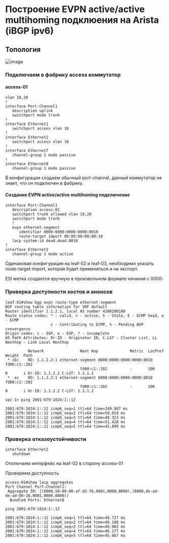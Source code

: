 # Построение EVPN active/active multihoming подклюения на Arista (iBGP ipv6)

## Топология 

![image](https://github.com/user-attachments/assets/e98cc2a1-fa03-4ff2-aa6f-a39a19caa8b6)



### Подключаем в фабрику access коммутатор 

#### access-01

```
vlan 10,20
!
interface Port-Channel1
   description uplink
   switchport mode trunk
!
interface Ethernet1
   switchport access vlan 10
!
interface Ethernet2
   switchport access vlan 10
!
interface Ethernet7
   channel-group 1 mode passive
!
interface Ethernet8
   channel-group 1 mode passive
```

В конфигурации создаем обычный port-channel, данный коммутатор не знает, что он подключен в фабрику. 

#### Создание EVPN active/active multihoming подключение

```
interface Port-Channel1
   description access-01
   switchport trunk allowed vlan 10,20
   switchport mode trunk
   !
   evpn ethernet-segment
      identifier 0000:0000:0000:0000:0010
      route-target import 00:00:00:00:00:10
   lacp system-id dead.dead.0010
!
interface Ethernet2
   channel-group 1 mode active
```

Одинаковая конфигурация на leaf-02 и leaf-03, необходимо указать route-target import, которая будет применяться и на экспорт.

ESI метка создается вручную в произвольном формате начиная с 0000:


### Проверка доступности хостов и анонсов

```
leaf-01#show bgp evpn route-type ethernet-segment
BGP routing table information for VRF default
Router identifier 1.1.2.1, local AS number 4200100100
Route status codes: * - valid, > - active, S - Stale, E - ECMP head, e - ECMP
                    c - Contributing to ECMP, % - Pending BGP convergence
Origin codes: i - IGP, e - EGP, ? - incomplete
AS Path Attributes: Or-ID - Originator ID, C-LST - Cluster List, LL Nexthop - Link Local Nexthop

          Network                Next Hop              Metric  LocPref Weight  Path
 * >Ec    RD: 1.1.2.2:1 ethernet-segment 0000:0000:0000:0000:0010 fd00:c1::202
                                 fd00:c1::202          -       100     0       i Or-ID: 1.1.2.2 C-LST: 1.1.1.1
 *  ec    RD: 1.1.2.2:1 ethernet-segment 0000:0000:0000:0000:0010 fd00:c1::202
                                 fd00:c1::202          -       100     0       i Or-ID: 1.1.2.2 C-LST: 1.1.1.2
```


```
vpc-1> ping 2001:679:1024:1::12

2001:679:1024:1::12 icmp6_seq=1 ttl=64 time=249.987 ms
2001:679:1024:1::12 icmp6_seq=2 ttl=64 time=50.019 ms
2001:679:1024:1::12 icmp6_seq=3 ttl=64 time=48.323 ms
2001:679:1024:1::12 icmp6_seq=4 ttl=64 time=51.428 ms
2001:679:1024:1::12 icmp6_seq=5 ttl=64 time=45.099 ms

```


### Проверка отказоустойчивости

```
interface Ethernet2
   shutdown
```

Отключаем интерфейс на leaf-02 в сторону access-01

Проверяем доступность

```
access-01#show lacp aggregates
Port Channel Port-Channel1:
 Aggregate ID: [(8000,50-00-00-af-d3-f6,0001,0000,0000),(8000,de-ad-de-ad-00-10,0001,0000,0000)]
  Bundled Ports: Ethernet8
```

```
ping 2001:679:1024:1::12

2001:679:1024:1::12 icmp6_seq=1 ttl=64 time=48.727 ms
2001:679:1024:1::12 icmp6_seq=2 ttl=64 time=46.188 ms
2001:679:1024:1::12 icmp6_seq=3 ttl=64 time=49.962 ms
2001:679:1024:1::12 icmp6_seq=4 ttl=64 time=46.177 ms
2001:679:1024:1::12 icmp6_seq=5 ttl=64 time=45.867 ms

```







